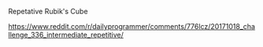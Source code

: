 Repetative Rubik's Cube

https://www.reddit.com/r/dailyprogrammer/comments/776lcz/20171018_challenge_336_intermediate_repetitive/
